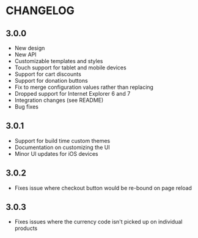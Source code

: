 # CHANGELOG


## 3.0.0

* New design
* New API
* Customizable templates and styles 
* Touch support for tablet and mobile devices
* Support for cart discounts
* Support for donation buttons
* Fix to merge configuration values rather than replacing
* Dropped support for Internet Explorer 6 and 7
* Integration changes (see README)
* Bug fixes

## 3.0.1

* Support for build time custom themes
* Documentation on customizing the UI
* Minor UI updates for iOS devices

## 3.0.2

* Fixes issue where checkout button would be re-bound on page reload

## 3.0.3

* Fixes issues where the currency code isn't picked up on individual products
